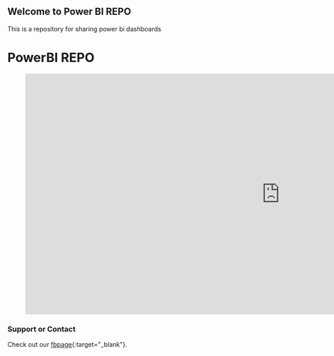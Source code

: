 ## Welcome to Power BI REPO

This is a repository for sharing power bi dashboards

# PowerBI REPO

<figure class="video_container">
<iframe width="1140" height="541.25" src="https://app.powerbi.com/reportEmbed?reportId=e5b8614c-a588-424c-be7f-2b4c7258bef1&autoAuth=true&ctid=d05d4c80-da1e-4cd7-83a6-0d2094b20418&config=eyJjbHVzdGVyVXJsIjoiaHR0cHM6Ly93YWJpLW5vcnRoLWV1cm9wZS1yZWRpcmVjdC5hbmFseXNpcy53aW5kb3dzLm5ldC8ifQ%3D%3D" frameborder="0" allowFullScreen="true"></iframe>
</figure>



### Support or Contact

Check out our [fbpage](https://www.facebook.com/powerbiCaboVerde/){:target="_blank"}.
